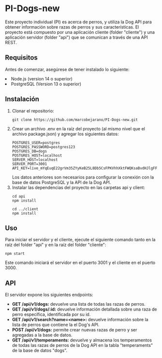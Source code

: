 # PI-Dogs-new

Este proyecto individual (PI) es acerca de perros, y utiliza la Dog API para obtener información sobre razas de perros y sus características. El proyecto está compuesto por una aplicación cliente (folder "cliente") y una aplicación servidor (folder "api") que se comunican a través de una API REST.

## Requisitos
Antes de comenzar, asegúrese de tener instalado lo siguiente:
<li>Node.js (version 14 o superior)</li>
<li>PostgreSQL (Version 13 o superior)</li>

## Instalación
<ol>
	<li>
		Clonar el repositorio:
<pre><code>git clone https://github.com/marcobejarano/PI-Dogs-new.git</code></pre>
    </li>
    <li>
		Crear un archivo .env en la raíz del proyecto (al mismo nivel que el archivo package.json) y agregar los siguientes datos:
<pre><code>POSTGRES_USER=postgres
POSTGRES_PASSWORD=postgres123
POSTGRES_DB=dogs
POSTGRES_HOST=localhost
SERVER_HOST=localhost
SERVER_PORT=3001
API_KEY=live_mYqEuqE22grVm35ZYyKeB25L8Db5CsFPKVhhXktFWQKsaBvdHJlgFFmWtqrpSugq
</code></pre>
		Los datos anteriores son necesarios para configurar la conexión con la base de datos PostgreSQL y la API de la Dog API.
    </li>
	<li>
		Instalar las dependencias del proyecto en las carpetas api y client:
<pre><code>cd api
npm install
</code></pre>
<pre><code>cd ../client
npm install
</code></pre>
	</li>
</ol>

## Uso
Para iniciar el servidor y el cliente, ejecute el siguiente comando tanto en la raíz del folder "api" y en la raíz del folder "cliente":
<pre><code>npm start</code></pre>
Este comando iniciará el servidor en el puerto 3001 y el cliente en el puerto 3000.

## API
El servidor expone los siguientes endpoints:
<ul>
	<li><b>GET /api/v1/dogs:</b> devuelve una lista de todas las razas de perros.</li>
	<li><b>GET /api/v1/dogs/:id:</b> devuelve información detallada sobre una raza de perro específica, identificada por su id.</li>
	<li><b>GET /api/v1/search?name=&lt;name&gt;:</b> devuelve información sobre la lista de perros que contiene la el Dog's API.</li>
	<li><b>POST /api/v1/dogs:</b> permite crear nuevas razas de perro y ser agregadas a la base de datos.</li>
	<li><b>GET /api/v1/temperaments:</b> devuelve y almacena los temperamentos de todas las razas de perros de la Dog API en la tabla "temperaments" de la base de datos "dogs".</li>
</ul>